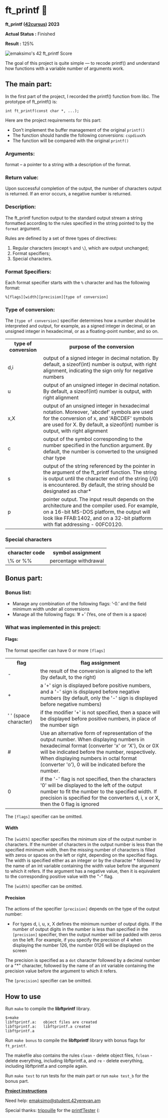 # ft_printf :memo:


**ft_printf ([42cursus](https://www.42.fr)) 2023**

**Actual Status :** Finished

**Result :** 125%

![emaksimo's 42 ft_printf Score](https://badge42.vercel.app/api/v2/cldj7z84000110gl2ubikd2sh/project/2944396)

The goal of this project is quite simple — to recode printf() and understand how functions with a variable number of arguments work.

## The main part:

In the first part of the project, I recorded the printf() function from libc.
The prototype of ft_printf() is:

```
int ft_printf(const char *, ...);
```
Here are the project requirements for this part:
- Don’t implement the buffer management of the original `printf()`
- The function should handle the following conversions: `cspdiuxX%`
- The function will be compared with the original `printf()`

### Arguments:
format – a pointer to a string with a description of the format.

### Return value:
Upon successful completion of the output, the number of characters output is returned.
If an error occurs, a negative number is returned.

### Description:
The ft_printf function output to the standard output stream a string formatted according to the rules specified in the string pointed to by the `format` argument.

Rules are defined by a set of three types of directives:
1. Regular characters (except `%` and `\`), which are output unchanged;
2. Format specifiers;
3. Special characters.

### Format Specifiers:

Each format specifier starts with the `%` character and has the following format:

```
%[flags][width][precision][type of conversion]
```

### Type of conversion:

The `[type of conversion]` specifier determines how a number should be interpreted and output, for example, as a signed integer in decimal, or an unsigned integer in hexadecimal, or as a floating-point number, and so on.

<table>
  <tbody>
    <tr>
      <th>type of conversion</th>
      <th>purpose of the conversion</th>
    </tr>
    <tr>
      <td> d,i </td>
      <td>output of a signed integer in decimal notation. By default, a sizeof(int) number is output, with right alignment, indicating the sign only for negative numbers</td>
    </tr>
    <tr>
      <td> u </td>
      <td>output of an unsigned integer in decimal notation. By default, a sizeof(int) number is output, with right alignment</td>
    </tr>
	<tr>
      <td> x,X </td>
      <td>output of an unsigned integer in hexadecimal notation. Moreover, 'abcdef' symbols are used for the conversion of x, and 'ABCDEF' symbols are used for X. By default, a sizeof(int) number is output, with right alignment</td>
    </tr>
	<tr>
      <td> с </td>
      <td>output of the symbol corresponding to the number specified in the function argument. By default, the number is converted to the unsigned char type</td>
    </tr>
	<tr>
      <td> s </td>
      <td>output of the string referenced by the pointer in the argument of the ft_printf function. The string is output until the character end of the string (/0) is encountered. By default, the string should be designated as char*</td>
    </tr>
	<tr>
      <td> p </td>
      <td>pointer output. The input result depends on the architecture and the compiler used. For example, on a 16-bit MS-DOS platform, the output will look like FFAB:1402, and on a 32-bit platform with flat addressing - 00FC0120.</td>
    </tr>
  </tbody>
</table>

### Special characters

<table>
  <tbody>
    <tr>
      <th>character code</th>
      <th>symbol assignment</th>
    </tr>
    <tr>
      <td>\% or %%</td>
      <td>percentage withdrawal</td>
    </tr>
    <tr>
	</tbody>
</table>

## Bonus part:

### Bonus list:
- Manage any combination of the following flags: ’-0.’ and the field minimum width
under all conversions
- Manage all the following flags: ’# +’ (Yes, one of them is a space)

### What was implemented in this project:

#### Flags: 
The format specifier can have 0 or more `[flags]`

<table>
  <tbody>
    <tr>
      <th>flag</th>
      <th>flag assignment</th>
    </tr>
    <tr>
      <td> - </td>
      <td>the result of the conversion is aligned to the left (by default, to the right)</td>
    </tr>
    <tr>
      <td> + </td>
      <td>a '+' sign is displayed before positive numbers, and a '-' sign is displayed before negative numbers (by default, only the '-' sign is displayed before negative numbers)</td>
    </tr>
	<tr>
      <td> ' ' (space character) </td>
      <td>if the modifier '+' is not specified, then a space will be displayed before positive numbers, in place of the number sign </td>
    </tr>
	<tr>
      <td> # </td>
      <td>Use an alternative form of representation of the output number. When displaying numbers in hexadecimal format (converter 'x' or 'X'), 0x or 0X will be indicated before the number, respectively. When displaying numbers in octal format (converter 'o'), 0 will be indicated before the number.</td>
    </tr>
	<tr>
      <td> 0 </td>
      <td>if the '-' flag is not specified, then the characters '0' will be displayed to the left of the output number to fit the number to the specified width. If precision is specified for the converters d, i, x or X, then the 0 flag is ignored</td>
    </tr>
  </tbody>
</table>

The `[flags]` specifier can be omitted.

#### Width 
The `[width]` specifier specifies the minimum size of the output number in characters. If the number of characters in the output number is less than the specified minimum width, then the missing number of characters is filled with zeros or spaces on the left or right, depending on the specified flags. The width is specified either as an integer or by the character * followed by the name of an int variable containing the width value before the argument to which it refers. If the argument has a negative value, then it is equivalent to the corresponding positive value with the "-" flag.

The `[width]` specifier can be omitted.

#### Precision
The actions of the specifier `[precision]` depends on the type of the output number:

- For types d, i, u, x, X defines the minimum number of output digits. If the number of output digits in the number is less than specified in the `[precision]` specifier, then the output number will be padded with zeros on the left. For example, if you specify the precision of 4 when displaying the number 126, the number 0126 will be displayed on the screen

The precision is specified as a `dot` character followed by a decimal number or a "*" character, followed by the name of an int variable containing the precision value before the argument to which it refers.

The `[precision]` specifier can be omitted.


## How to use
Run `make` to compile the **libftprintf** library.

```
$>make
libftprintf.a:   object files are created 
libftprintf.a:   libftprintf.a created
libftprintf.a
```
Run `make bonus` to compile the **libftprintf** library with bonus flags for `ft_printf`.

The makefile also contains the rules `clean` - delete object files, `fclean` - delete everything, including libftprintf.a, and `re` - delete everything, including libftprintf.a and compile again.

Run `make test` to run tests for the main part or run `make test_b` for the bonus part.

**[Project instructions](https://github.com/AGolz/ft_printf-42/files/10759004/en.subject.pdf)**

Need help: emaksimo@student.42yerevan.am

Special thanks: [tripouille](https://github.com/Tripouille) for the [printfTester](https://github.com/Tripouille/printfTester) (:
